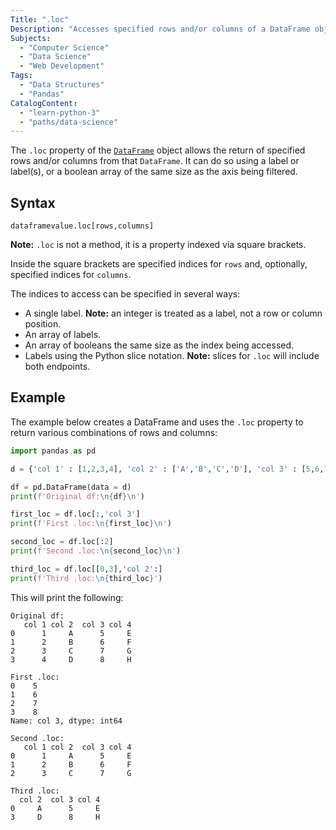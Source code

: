 ```yaml
---
Title: ".loc"
Description: "Accesses specified rows and/or columns of a DataFrame object."
Subjects:
  - "Computer Science"
  - "Data Science"
  - "Web Development"
Tags:
  - "Data Structures"
  - "Pandas"
CatalogContent:
  - "learn-python-3"
  - "paths/data-science"
---
```


The `.loc` property of the [`DataFrame`](https://www.codecademy.com/resources/docs/pandas/dataframe) object allows the return of specified rows and/or columns from that `DataFrame`. It can do so using a label or label(s), or a boolean array of the same size as the axis being filtered.

## Syntax

```pseudo
dataframevalue.loc[rows,columns]
```

**Note:** `.loc` is not a method, it is a property indexed via square brackets.

Inside the square brackets are specified indices for `rows` and, optionally, specified indices for `columns`.

The indices to access can be specified in several ways:

- A single label. **Note:** an integer is treated as a label, not a row or column position.
- An array of labels.
- An array of booleans the same size as the index being accessed.
- Labels using the Python slice notation. **Note:** slices for `.loc` will include both endpoints.

## Example

The example below creates a DataFrame and uses the `.loc` property to return various combinations of rows and columns:

```py
import pandas as pd

d = {'col 1' : [1,2,3,4], 'col 2' : ['A','B','C','D'], 'col 3' : [5,6,7,8], 'col 4' : ['E','F','G','H']}

df = pd.DataFrame(data = d)
print(f'Original df:\n{df}\n')

first_loc = df.loc[:,'col 3']
print(f'First .loc:\n{first_loc}\n')

second_loc = df.loc[:2]
print(f'Second .loc:\n{second_loc}\n')

third_loc = df.loc[[0,3],'col 2':]
print(f'Third .loc:\n{third_loc}')
```

This will print the following:

```shell
Original df:
   col 1 col 2  col 3 col 4
0      1     A      5     E
1      2     B      6     F
2      3     C      7     G
3      4     D      8     H

First .loc:
0    5
1    6
2    7
3    8
Name: col 3, dtype: int64

Second .loc:
   col 1 col 2  col 3 col 4
0      1     A      5     E
1      2     B      6     F
2      3     C      7     G

Third .loc:
  col 2  col 3 col 4
0     A      5     E
3     D      8     H
```
